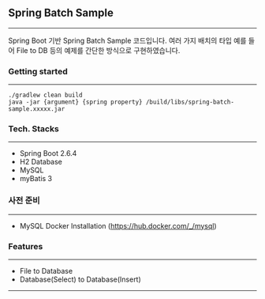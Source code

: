 ## Spring Batch Sample

---

Spring Boot 기반 Spring Batch Sample 코드입니다. 여러 가지 배치의 타입 예를 들어 File to DB 등의 예제를 간단한 방식으로 구현하였습니다.

### Getting started

---
```shell
./gradlew clean build
java -jar {argument} {spring property} /build/libs/spring-batch-sample.xxxxx.jar
```

### Tech. Stacks

---
* Spring Boot 2.6.4
* H2 Database
* MySQL
* myBatis 3


### 사전 준비

---

* MySQL Docker Installation (https://hub.docker.com/_/mysql)


### Features

---
* File to Database
* Database(Select) to Database(Insert)

---